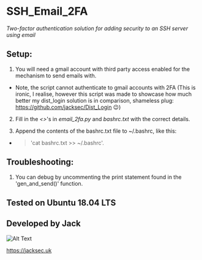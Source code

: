 # SSH_Email_2FA

*Two-factor authentication solution for adding security to an SSH server using email*

## Setup:

1. You will need a gmail account with third party access enabled for the mechanism to send emails with.
* Note, the script cannot authenticate to gmail accounts with 2FA (This is ironic, I realise, however this script was made to showcase how much better my dist_login solution is in comparison, shameless plug: https://github.com/jacksec/Dist_Login :wink:)

2. Fill in the *<>*'s in *email_2fa.py* and *bashrc.txt* with the correct details.

3. Append the contents of the bashrc.txt file to ~/.bashrc, like this:

* > 'cat bashrc.txt >> ~/.bashrc'.

## Troubleshooting:

1. You can debug by uncommenting the print statement found in the 'gen_and_send()' function.

## Tested on Ubuntu 18.04 LTS

## Developed by Jack
![Alt Text](https://raw.githubusercontent.com/jacksec/jacksec.github.io/master/assets/img/logo.png)

https://jacksec.uk
